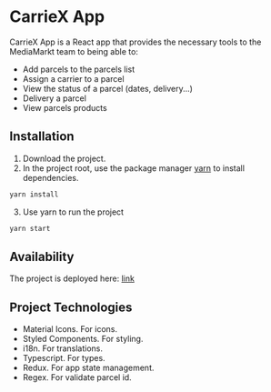 # CarrieX App

CarrieX App is a React app that provides the necessary tools to the MediaMarkt  team to being able to:

- Add parcels to the parcels list
- Assign a carrier to a parcel
- View the status of a parcel (dates, delivery...)
- Delivery a parcel
- View parcels products 


## Installation
1. Download the project.
2. In the project root, use the package manager [yarn](https://yarnpkg.com/) to install dependencies.

```bash
yarn install
```
3. Use yarn to run the project 

```bash
yarn start
```

## Availability

The project is deployed here: [link](https://carriex-app.vercel.app/)

## Project Technologies

- Material Icons. For icons.
- Styled Components. For styling.
- i18n. For translations.
- Typescript. For types.
- Redux. For app state management.
- Regex. For validate parcel id.
